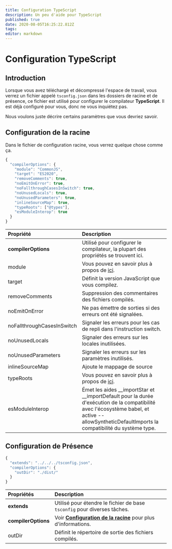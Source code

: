 ```yaml
---
title: Configuration TypeScript
description: Un peu d'aide pour TypeScript
published: true
date: 2020-08-05T16:25:22.812Z
tags:
editor: markdown
---
```


# Configuration TypeScript

## Introduction

Lorsque vous avez téléchargé et décompressé l'espace de travail, vous verrez un fichier appelé `tsconfig.json` dans les dossiers de racine et de présence, ce fichier est utilisé pour configurer le compilateur **TypeScript**. Il est déjà configuré pour vous, donc ne vous inquiétez pas.

Nous voulons juste décrire certains paramètres que vous devriez savoir.

## Configuration de la racine

Dans le fichier de configuration racine, vous verrez quelque chose comme ça.

```javascript
{
  "compilerOptions": {
    "module": "CommonJS",
    "target": "ES2020",
    "removeComments": true,
    "noEmitOnError": true,
    "noFallthroughCasesInSwitch": true,
    "noUnusedLocals": true,
    "noUnusedParameters": true,
    "inlineSourceMap": true,
    "typeRoots": ["@types"],
    "esModuleInterop": true
  }
}
```

| Propriété                  | Description                                                                                                                                                                                          |
|:-------------------------- |:---------------------------------------------------------------------------------------------------------------------------------------------------------------------------------------------------- |
| **compilerOptions**        | Utilisé pour configurer le compilateur, la plupart des propriétés se trouvent ici.                                                                                                                   |
| module                     | Vous pouvez en savoir plus à propos de [ici](https://www.typescriptlang.org/docs/handbook/modules.html).                                                                                             |
| target                     | Définit la version JavaScript que vous compilez.                                                                                                                                                     |
| removeComments             | Suppression des commentaires des fichiers compilés.                                                                                                                                                  |
| noEmitOnError              | Ne pas émettre de sorties si des erreurs ont été signalées.                                                                                                                                          |
| noFallthroughCasesInSwitch | Signaler les erreurs pour les cas de repli dans l'instruction switch.                                                                                                                                |
| noUnusedLocals             | Signaler des erreurs sur les locales inutilisées.                                                                                                                                                    |
| noUnusedParameters         | Signaler les erreurs sur les paramètres inutilisés.                                                                                                                                                  |
| inlineSourceMap            | Ajoute le mappage de source                                                                                                                                                                          |
| typeRoots                  | Vous pouvez en savoir plus à propos de [ici](https://www.typescriptlang.org/docs/handbook/tsconfig-json.html#types-typeroots-and-types).                                                             |
| esModuleInterop            | Émet les aides __importStar et __importDefault pour la durée d'exécution de la compatibilité avec l'écosystème babel, et active --allowSyntheticDefaultImports la compatibilité du système type. |

## Configuration de Présence

```javascript
{
  "extends": "../../../tsconfig.json",
  "compilerOptions": {
    "outDir": "./dist/"
  }
}
```

| Propriétés          | Description                                                                                                |
|:------------------- |:---------------------------------------------------------------------------------------------------------- |
| **extends**         | Utilisé pour étendre le fichier de base `tsconfig` pour diverses tâches.                                   |
| **compilerOptions** | Voir [**Configuration de la racine**](/dev/presence/tsconfig#root-configuration) pour plus d'informations. |
| outDir              | Définit le répertoire de sortie des fichiers compilés.                                                     |
